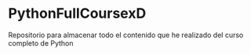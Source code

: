 # PythonFullCoursexD
Repositorio para almacenar todo el contenido que he realizado del curso completo de Python
